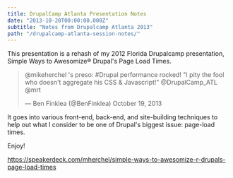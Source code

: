 ```yaml
---
title: DrupalCamp Atlanta Presentation Notes
date: "2013-10-20T00:00:00.000Z"
subtitle: "Notes from Drupalcamp Atlanta 2013"
path: "/drupalcamp-atlanta-session-notes/"
---
```


This presentation is a rehash of my 2012 Florida Drupalcamp presentation, Simple Ways to Awesomize® Drupal's Page Load Times.

> @mikeherchel 's preso: #Drupal performance rocked! "I pity the fool who doesn't aggregate his CSS & Javascript!" @DrupalCamp_ATL @mrt
>
> — Ben Finklea (@BenFinklea) October 19, 2013

It goes into various front-end, back-end, and site-building techniques to help out what I consider to be one of Drupal's biggest issue: page-load times.

Enjoy!

https://speakerdeck.com/mherchel/simple-ways-to-awesomize-r-drupals-page-load-times
